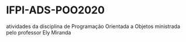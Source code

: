 # IFPI-ADS-POO2020
atividades da disciplina de Programação Orientada a Objetos ministrada pelo professor Ely Miranda 
